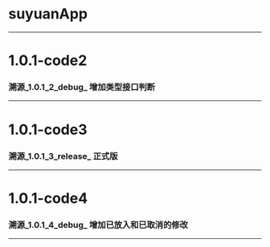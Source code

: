 # suyuanApp
****
# 1.0.1-code2
### 溯源_1.0.1_2_debug_  增加类型接口判断    
****
# 1.0.1-code3
### 溯源_1.0.1_3_release_  正式版  
****
# 1.0.1-code4
### 溯源_1.0.1_4_debug_  增加已放入和已取消的修改
****
